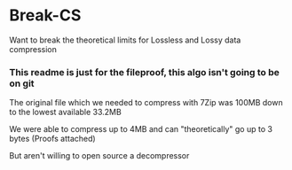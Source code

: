 # Break-CS
Want to break the theoretical limits for Lossless and Lossy data compression
### This readme is just for the fileproof, this algo isn't going to be on git

The original file which we needed to compress with 7Zip was 100MB down to the lowest available 33.2MB

We were able to compress up to 4MB and can "theoretically" go up to 3 bytes (Proofs attached)

But aren't willing to open source a decompressor
